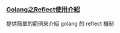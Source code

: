 ### [Golang之Reflect使用介紹](http://www.nljb.net/default/Golang%E4%B9%8BReflect%E4%BD%BF%E7%94%A8%E4%BB%8B%E7%BB%8D/)

提供簡單的範例來介紹 golang 的 reflect 機制
